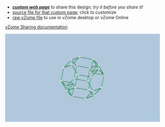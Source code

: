 
 - [***custom web page***][post] to share this design; *try it before you share it!*
 - [source file for that custom page][source]; click to customize
 - [raw vZome file][raw] to use in vZome desktop or vZome Online

[vZome Sharing documentation](https://vzome.github.io/vzome/sharing.html#how-it-works)

![Image](<Truncated-Octahedron-JH.png>)


[post]: <https://ThynStyx.github.io/vzome-sharing/2021/12/31/Truncated-Octahedron-JH-16-31-11.html>
[source]: <https://github.com/ThynStyx/vzome-sharing/edit/main/_posts/2021-12-31-Truncated-Octahedron-JH-16-31-11.md>
[raw]: <https://raw.githubusercontent.com/ThynStyx/vzome-sharing/main/2021/12/31/16-31-11-Truncated-Octahedron-JH/Truncated-Octahedron-JH.vZome>